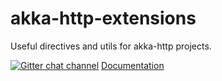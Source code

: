 akka-http-extensions
====================
Useful directives and utils for akka-http projects.

[![Gitter chat channel](https://badges.gitter.im/Join%20Chat.svg)](https://gitter.im/denigma/denigma-libs?utm_source=badge&utm_medium=badge&utm_campaign=pr-badge)
[Documentation](http://denigma.github.io/akka-http-extensions)